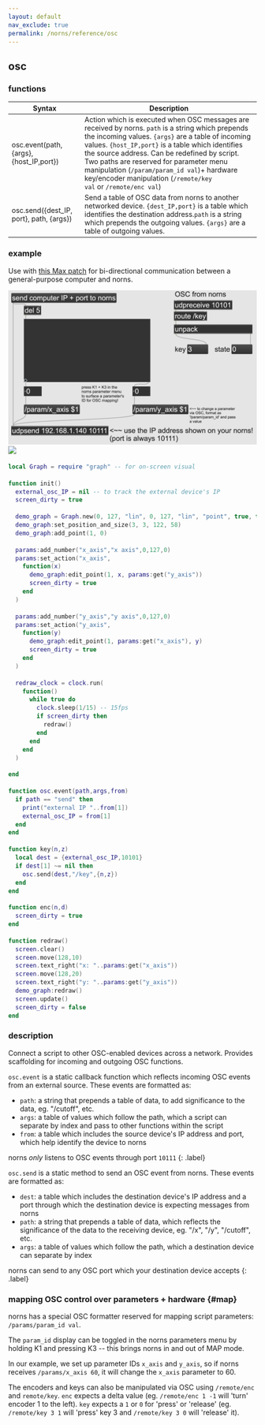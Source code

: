 ```yaml
---
layout: default
nav_exclude: true
permalink: /norns/reference/osc
---
```


## osc

### functions

| Syntax                                  | Description                                                                                                                                                                                                                                                                                                                                                                                                               |
| --------------------------------------- | ------------------------------------------------------------------------------------------------------------------------------------------------------------------------------------------------------------------------------------------------------------------------------------------------------------------------------------------------------------------------------------------------------------------------- |
| osc.event(path,{args},{host_IP,port})   | Action which is executed when OSC messages are received by norns. `path` is a string which prepends the incoming values. `{args}` are a table of incoming values. `{host_IP,port}` is a table which identifies the source address. Can be redefined by script. Two paths are reserved for parameter menu manipulation (`/param/param_id val`)+ hardware key/encoder manipulation (`/remote/key val` or `/remote/enc val`) |
| osc.send({dest_IP, port}, path, {args}) | Send a table of OSC data from norns to another networked device. `{dest_IP,port}` is a table which identifies the destination address.`path` is a string which prepends the outgoing values. `{args}` are a table of outgoing values.                                                                                                                                                                                     |

### example

Use with [this Max patch](https://gist.github.com/dndrks/2dd205a11c2ae1237fadcc40bc13a89b) for bi-directional communication between a general-purpose computer and norns.

![](./../image/reference-images/osc-max-example.png)
![](./../image/reference-images/osc-graph-example.png)

```lua
local Graph = require "graph" -- for on-screen visual

function init()
  external_osc_IP = nil -- to track the external device's IP
  screen_dirty = true

  demo_graph = Graph.new(0, 127, "lin", 0, 127, "lin", "point", true, true)
  demo_graph:set_position_and_size(3, 3, 122, 58)
  demo_graph:add_point(1, 0)

  params:add_number("x_axis","x axis",0,127,0)
  params:set_action("x_axis",
    function(x)
      demo_graph:edit_point(1, x, params:get("y_axis"))
      screen_dirty = true
    end
  )

  params:add_number("y_axis","y axis",0,127,0)
  params:set_action("y_axis",
    function(y)
      demo_graph:edit_point(1, params:get("x_axis"), y)
      screen_dirty = true
    end
  )

  redraw_clock = clock.run(
    function()
      while true do
        clock.sleep(1/15) -- 15fps
        if screen_dirty then
          redraw()
        end
      end
    end
  )

end

function osc.event(path,args,from)
  if path == "send" then
    print("external IP "..from[1])
    external_osc_IP = from[1]
  end
end

function key(n,z)
  local dest = {external_osc_IP,10101}
  if dest[1] ~= nil then
    osc.send(dest,"/key",{n,z})
  end
end

function enc(n,d)
  screen_dirty = true
end

function redraw()
  screen.clear()
  screen.move(128,10)
  screen.text_right("x: "..params:get("x_axis"))
  screen.move(128,20)
  screen.text_right("y: "..params:get("y_axis"))
  demo_graph:redraw()
  screen.update()
  screen_dirty = false
end
```

### description

Connect a script to other OSC-enabled devices across a network. Provides scaffolding for incoming and outgoing OSC functions.

`osc.event` is a static callback function which reflects incoming OSC events from an external source. These events are formatted as:

- `path`: a string that prepends a table of data, to add significance to the data, eg. "/cutoff", etc.
- `args`: a table of values which follow the path, which a script can separate by index and pass to other functions within the script
- `from`: a table which includes the source device's IP address and port, which help identify the device to norns

norns *only* listens to OSC events through port `10111`
{: .label}

`osc.send` is a static method to send an OSC event from norns. These events are formatted as:

- `dest`: a table which includes the destination device's IP address and a port through which the destination device is expecting messages from norns
- `path`: a string that prepends a table of data, which reflects the significance of the data to the receiving device, eg. "/x", "/y", "/cutoff", etc.
- `args`: a table of values which follow the path, which a destination device can separate by index

norns can send to any OSC port which your destination device accepts
{: .label}

### mapping OSC control over parameters + hardware {#map}

norns has a special OSC formatter reserved for mapping script parameters: `/params/param_id val`.

The `param_id` display can be toggled in the norns parameters menu by holding K1 and pressing K3 -- this brings norns in and out of MAP mode.

In our example, we set up parameter IDs `x_axis` and `y_axis`, so if norns receives `/params/x_axis 60`, it will change the `x_axis` parameter to 60.

The encoders and keys can also be manipulated via OSC using `/remote/enc` and `remote/key`. `enc` expects a delta value (eg. `/remote/enc 1 -1` will 'turn' encoder 1 to the left). `key` expects a `1` or `0` for 'press' or 'release' (eg. `/remote/key 3 1` will 'press' key 3 and `/remote/key 3 0` will 'release' it).
